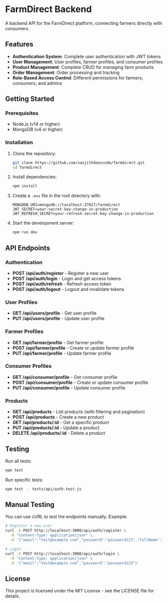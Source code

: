 # FarmDirect Backend

A backend API for the FarmDirect platform, connecting farmers directly with consumers.

## Features

- **Authentication System**: Complete user authentication with JWT tokens
- **User Management**: User profiles, farmer profiles, and consumer profiles
- **Product Management**: Complete CRUD for managing farm products
- **Order Management**: Order processing and tracking
- **Role-Based Access Control**: Different permissions for farmers, consumers, and admins

## Getting Started

### Prerequisites

- Node.js (v14 or higher)
- MongoDB (v4 or higher)

### Installation

1. Clone the repository:
   ```bash
   git clone https://github.com/sanjithdoescode/farmdirect.git
   cd farmdirect
   ```

2. Install dependencies:
   ```bash
   npm install
   ```

3. Create a `.env` file in the root directory with:
   ```
   MONGODB_URI=mongodb://localhost:27017/farmdirect
   JWT_SECRET=your-secret-key-change-in-production
   JWT_REFRESH_SECRET=your-refresh-secret-key-change-in-production
   ```

4. Start the development server:
   ```bash
   npm run dev
   ```

## API Endpoints

### Authentication

- **POST /api/auth/register** - Register a new user
- **POST /api/auth/login** - Login and get access tokens
- **POST /api/auth/refresh** - Refresh access token
- **POST /api/auth/logout** - Logout and invalidate tokens

### User Profiles

- **GET /api/users/profile** - Get user profile
- **PUT /api/users/profile** - Update user profile

### Farmer Profiles

- **GET /api/farmer/profile** - Get farmer profile
- **POST /api/farmer/profile** - Create or update farmer profile
- **PUT /api/farmer/profile** - Update farmer profile

### Consumer Profiles

- **GET /api/consumer/profile** - Get consumer profile
- **POST /api/consumer/profile** - Create or update consumer profile
- **PUT /api/consumer/profile** - Update consumer profile

### Products

- **GET /api/products** - List products (with filtering and pagination)
- **POST /api/products** - Create a new product
- **GET /api/products/:id** - Get a specific product
- **PUT /api/products/:id** - Update a product
- **DELETE /api/products/:id** - Delete a product

## Testing

Run all tests:
```bash
npm test
```

Run specific tests:
```bash
npm test -- tests/api/auth.test.js
```

## Manual Testing

You can use cURL to test the endpoints manually. Example:

```bash
# Register a new user
curl -X POST http://localhost:3000/api/auth/register \
  -H "Content-Type: application/json" \
  -d '{"email":"test@example.com","password":"password123","fullName":"Test User"}'

# Login
curl -X POST http://localhost:3000/api/auth/login \
  -H "Content-Type: application/json" \
  -d '{"email":"test@example.com","password":"password123"}'
```

## License

This project is licensed under the MIT License - see the LICENSE file for details.

